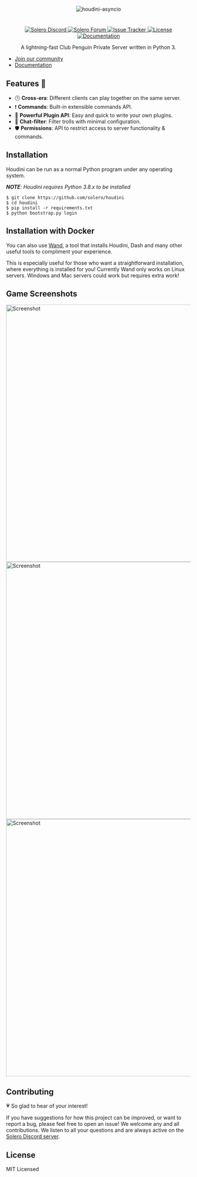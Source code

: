 <p align="center">
   <img alt="houdini-asyncio" src="https://user-images.githubusercontent.com/32749673/64740929-d4435c00-d4ee-11e9-9b9f-f45236b8b61f.png">
</p>

#

<p align="center">
  <a href="https://discord.gg/UPnWKfh">
    <img
      alt="Solero Discord"
      src="https://img.shields.io/discord/323290581063172096?color=7289DA&label=discord"
    />
  </a>
  <a href="https://solero.me">
    <img
      alt="Solero Forum"
      src="https://img.shields.io/discourse/https/solero.me/topics?color=73afb6"
    />
  </a>
  <a href="https://github.com/Solero/houdini/issues">
    <img
      alt="Issue Tracker"
      src="https://img.shields.io/github/issues/solero/houdini-asyncio"
    />
  </a>
  <a href="./LICENSE">
    <img
      alt="License"
      src="https://img.shields.io/github/license/solero/houdini-asyncio"
    />
  </a>
  <a href="https://houdini.readthedocs.io/">
    <img
      alt="Documentation"
      src="https://readthedocs.org/projects/houdini/badge/?version=latest&style=flat"
    />
  </a>
</p>

<p align="center">A lightning-fast Club Penguin Private Server written in Python 3.</p>

- [Join our community](https://solero.me)
- [Documentation](https://houdini.readthedocs.io)

## Features :space_invader:

- :clock3: **Cross-era**: Different clients can play together on the same server.
- :exclamation: **Commands**: Built-in extensible commands API.
- :electric_plug: **Powerful Plugin API**: Easy and quick to write your own plugins.
- :speech_balloon: **Chat-filter**: Filter trolls with minimal configuration.
- :shield: **Permissions**: API to restrict access to server functionality & commands.

## Installation

Houdini can be run as a normal Python program under any operating system.

***NOTE**: Houdini requires Python 3.8.x to be installed*

```shell
$ git clone https://github.com/solero/houdini
$ cd houdini
$ pip install -r requirements.txt
$ python bootstrap.py login
```

## Installation with Docker

You can also use [Wand](https://github.com/solero/wand), a tool that installs Houdini, Dash and many other useful tools to compliment your experience.

This is especially useful for those who want a straightforward installation, where everything is installed for you!
Currently Wand only works on Linux servers. Windows and Mac servers could work but requires extra work!

## Game Screenshots

<img alt="Screenshot" width="700px" src="https://user-images.githubusercontent.com/32749673/64743472-05745a00-d4f8-11e9-9eed-f3565dc2e821.png">

<img alt="Screenshot" width="700px" src="https://user-images.githubusercontent.com/32749673/64743711-d8747700-d4f8-11e9-9bab-de08090db34d.png">

<img alt="Screenshot" width="700px" src="https://user-images.githubusercontent.com/32749673/64743891-854ef400-d4f9-11e9-8d78-9d73493eb04d.png">

## Contributing

:heartpulse: So glad to hear of your interest!

If you have suggestions for how this project can be improved, or want to report a bug, please feel free to open an issue! We welcome any and all contributions. We listen to all your questions and are always active on the [Solero Discord server](https://solero.me/t/join-the-discord-server/17).

## License

MIT Licensed
